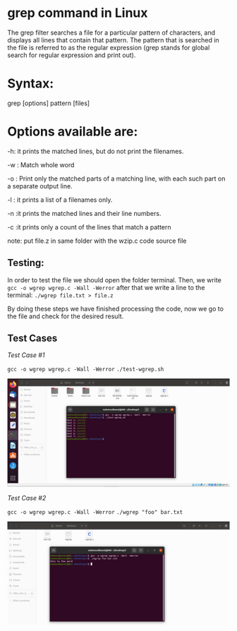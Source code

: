 

# grep command in Linux

The grep filter searches a file for a particular pattern of characters, and displays all lines that contain that pattern. The pattern that is searched in the file is referred to as the regular expression (grep stands for global search for regular expression and print out). 

# Syntax:

grep [options] pattern [files]

# Options available are:

-h: it prints the matched lines, but do not print the filenames.

-w : Match whole word

-o : Print only the matched parts of a matching line,
 with each such part on a separate output line.
 
-l : it prints a list of a filenames only.

-n :it prints the matched lines and their line numbers.

-c :it prints only a count of the lines that match a pattern

note: put file.z in same folder with the wzip.c code source file
## Testing:
In order to test the file we should open the folder terminal. Then, we write 
`gcc -o wgrep wgrep.c -Wall -Werror`
after that we write a line to the terminal:
`./wgrep file.txt > file.z`

By doing these steps we have finished processing the code, now we go to the file and check for the desired result.

## Test Cases

*Test Case #1*

`gcc -o wgrep wgrep.c -Wall -Werror`
`./test-wgrep.sh`

![](https://github.com/MahmoudKamal01/OS-project-1/blob/main/WGREP/WhatsApp%20Image%202022-01-05%20at%2011.30.00%20PM.jpeg)

*Test Case #2*

`gcc -o wgrep wgrep.c -Wall -Werror`
`./wgrep "foo" bar.txt`

![](https://github.com/MahmoudKamal01/OS-project-1/blob/main/WGREP/WhatsApp%20Image%202022-01-05%20at%2011.29.59%20PM.jpeg)



